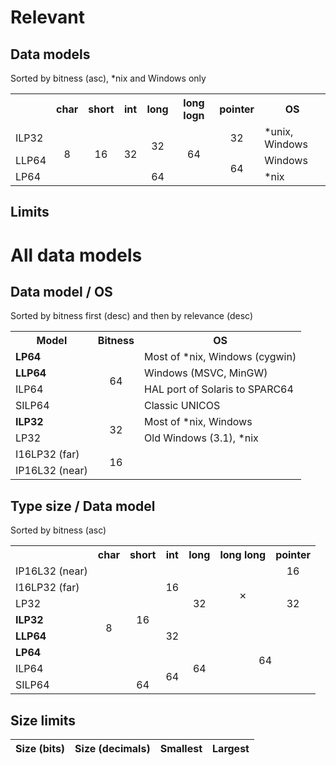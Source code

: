 # Relevant 
## Data models
Sorted by bitness (asc), \*nix and Windows only
<table>
  <tr>
    <th></th>
    <th>char</th>
    <th>short</th>
    <th>int</th>
    <th>long</th>
    <th>long logn</th>
    <th>pointer</th>
    <th>OS</th>
  </tr>
  <tr>
    <td>ILP32</td>
    <td rowspan="3" align="center">8</td>
    <td rowspan="3" align="center">16</td>
    <td rowspan="3" align="center">32</td>
    <td rowspan="2" align="center">32</td>
    <td rowspan="3" align="center">64</td>
    <td align="center">32</td>
    <td>*unix, Windows</td>
  </tr>
  <tr>
    <td>LLP64</td>
    <td rowspan="2" align="center">64</td>
    <td>Windows</td>    
  </tr>
  <tr>
    <td>LP64</td>
    <td align="center">64</td>
    <td>*nix</td>    
  </tr>
</table>

## Limits


# All data models
## Data model / OS
Sorted by bitness first (desc) and then by relevance (desc)
<table>
  <tr>
    <th>Model</th>
    <th>Bitness</th>
    <th>OS</th>
  </tr>
  <tr>
    <td><b>LP64</b></td>
    <td rowspan="4" align="center">64</td>
    <td>Most of *nix, Windows (cygwin)</td>
  </tr>
  <tr>
    <td><b>LLP64</b></td>
    <td>Windows (MSVC, MinGW)</td>
  </tr>
  <tr>
    <td>ILP64</td>
    <td>HAL port of Solaris to SPARC64</td>
  </tr>
  <tr>
    <td>SILP64</td>
    <td>Classic UNICOS</td>
  </tr>
  <tr>
    <td><b>ILP32</b></td>
    <td rowspan="2" align="center">32</td>
    <td>Most of *nix, Windows</td>
  </tr>
  <tr>
    <td>LP32</td>
    <td>Old Windows (3.1), *nix</td>
  <tr>
    <td>I16LP32 (far)</td>
    <td rowspan="2" align="center">16</td>
    <td rowspan="2"></td>
  </tr>
  <tr>
    <td>IP16L32 (near)</td>
  </tr>
</table>

## Type size / Data model
Sorted by bitness (asc)
<table>
  <tr>
    <th></th>
    <th>char</th>
    <th>short</th>
    <th>int</th>
    <th>long</th>
    <th>long long</th>
    <th>pointer</th>
  </tr>
  <tr>
    <td>IP16L32 (near)</td>
    <td rowspan="8" align="center">8</td>
    <td rowspan="7" align="center">16</td>
    <td rowspan="3" align="center">16</td>
    <td rowspan="5" align="center">32</td>
    <td rowspan="4" align="center">&#x2717;</td>
    <td align="center">16</td>
  </tr>
  <tr>
    <td>I16LP32 (far)</td>
    <td rowspan="3" align="center">32</td>
  </tr>
  <tr>
    <td>LP32</td>
  </tr>
  <tr>
    <td><b>ILP32</b></td>
    <td rowspan="3" align="center">32</td>
  </tr>
  <tr>
    <td><b>LLP64</b></td>
    <td colspan="2" rowspan="4" align="center">64</td>
  </tr>
  <tr>
    <td><b>LP64</b></td>
    <td rowspan="3" align="center">64</td>   
  </tr>
  <tr>
    <td>ILP64</td>
    <td rowspan="2" align="center">64</td>
  </tr>
  <tr>
    <td>SILP64</td>
    <td align="center">64</td>
  </tr>
</table>

## Size limits
Size (bits) | Size (decimals) | Smallest | Largest
---: | ---: | ---: | ---:
